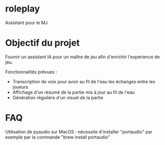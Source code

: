 # roleplay
Assistant pour le MJ


# Objectif du projet

Fournir un assistant IA pour un maître de jeu afin d'enrichir l'experience de jeu.

Fonctionnalités prévues :
- Transcription de voix pour avoir au fil de l'eau les échanges entre les joueurs
- Affichage d'un résumé de la partie mis à jour au fil de l'eau
- Génération régulière d'un visuel de la partie


# FAQ

Utilisation de pyaudio sur MacOS  : nécessite d'installer "portaudio" par exemple par la commande "brew install portaudio"
